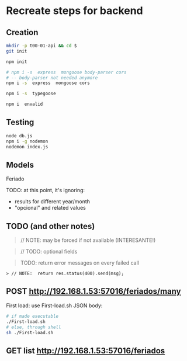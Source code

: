 # Recreate steps for backend

## Creation

``` sh
mkdir -p t00-01-api && cd $
git init

npm init

# npm i -s  express  mongoose body-parser cors
# -- body-parser not needed anymore
npm i -s  express  mongoose cors

npm i -s  typegoose

npm i  envalid

```

## Testing

``` sh
node db.js
npm i -g nodemon
nodemon index.js

```

## Models

Feriado

TODO: at this point, it's ignoring:

* results for different year/month
* "opcional" and related values

## TODO (and other notes)

  > // NOTE: may be forced if not available (INTERESANTE!)

  > // TODO:  optional fields

  > TODO: return error messages on every failed call

    > // NOTE:  return res.status(400).send(msg);

## POST http://192.168.1.53:57016/feriados/many

First load: use First-load.sh
JSON body:

``` sh
# if made executable
./First-load.sh
# else, through shell
sh ./First-load.sh
```

## GET list http://192.168.1.53:57016/feriados



